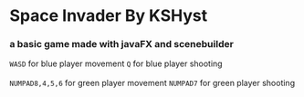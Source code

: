 <h1>
  Space Invader By KSHyst
</h1>
<h3>
  a basic game made with javaFX and scenebuilder
</h3>
<code>WASD</code><kir> for blue player movement</kir>
<code>Q</code><kir> for blue player shooting</kir>
<div><br> </div>
<code>NUMPAD8,4,5,6</code><kir> for green player movement</kir>
<code>NUMPAD7</code><kir> for green player shooting</kir>
